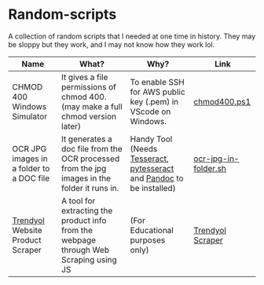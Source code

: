 # Random-scripts

A collection of random scripts that I needed at one time in history. They may be sloppy but they work, and I may not know how they work lol.


| Name | What? | Why? | Link |
| - | - | - | - |
| CHMOD 400 Windows Simulator | It gives a file permissions of chmod 400. (may make a full chmod version later) | To enable SSH for AWS public key (.pem) in VScode on Windows. | [chmod400.ps1](https://github.com/AbdAsh/Random-scripts/blob/main/chmod400.ps1) |
| OCR JPG images in a folder to a DOC file | It generates a doc file from the OCR processed from the jpg images in the folder it runs in. | Handy Tool (Needs [Tesseract](https://github.com/tesseract-ocr/tesseract), [pytesseract](https://pypi.org/project/pytesseract/) and [Pandoc](https://www.howtoinstall.me/ubuntu/18-04/pandoc/) to be installed) | [ocr-jpg-in-folder.sh](https://github.com/AbdAsh/Random-scripts/blob/main/ocr-jpg-in-folder.sh) |
| [Trendyol](https://www.trendyol.com/) Website Product Scraper | A tool for extracting the product info from the webpage through Web Scraping using JS | (For Educational purposes only) | [Trendyol Scraper](https://github.com/AbdAsh/Random-scripts/blob/main/TrendyolScraper) |
